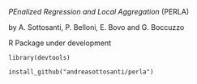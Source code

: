 *PEnalized Regression and Local Aggregation* (PERLA)

by A. Sottosanti, P. Belloni, E. Bovo and G. Boccuzzo

R Package under development

`library(devtools)`

`install_github("andreasottosanti/perla")`

